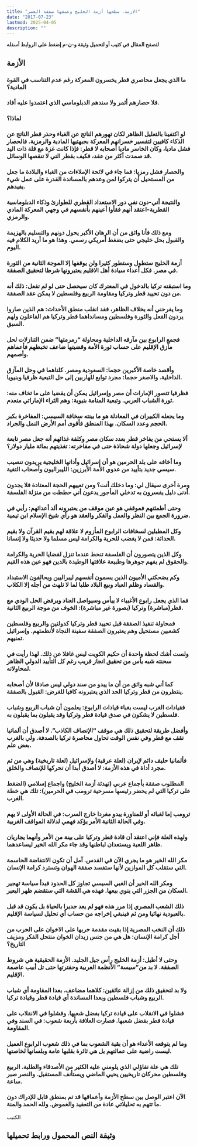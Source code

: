 ```yaml
---
title: "الازمة، سطحها أزمة الخليج وعمقها صفقة العصر"
date: "2017-07-23"
lastmod: 2025-04-05
description: ""
---
```

**لتصفح المقال في كتيب أو لتحميل وثيقة و-ن-م إضغط على الروابط أسفله**

## **الأزمة**

### ما الذي يجعل محاصري قطر يخسرون المعركة رغم عدم التناسب في القوة المادية؟

### فلا حصارهم أثمر ولا سندهم الدبلوماسي الذي اعتمدوا عليه أفاد.

### لماذا؟

### لو اكتفينا بالتعليل الظاهر لكان تهورهم الناتج عن الغباء وحذر قطر الناتج عن الذكاء كافيين لتفسير خسرانهم المعركة بجبهتيها المادية والرمزية. فالحصار فشل ماديا، وكان الخاسر ماديا أصحابه لا قطر: فإذا كانت غزة مع قلة ذات اليد قد صمدت أكثر من عقد، فكيف بقطر التي لا تنقصها الوسائل.

### والحصار فشل رمزيا: فما جاء في لائحة الإملاءات من الغباء والبلادة ما جعل من المستحيل أن يتركوا لمن وعدهم بالمساندة القدرة على عمل شيء يفيدهم.

### والنتيجة أني-دون نفي دور الاستعداد القطري للطوارئ وذكاء الدبلوماسية القطرية-اعتقد أنهم فقأوا أعينهم بأنفسهم في وجهي المعركة المادي والرمزي.

### ومع ذلك فأنا واثق من أن الرهان الأكبر يحول دونهم والتسليم بالهزيمة والقبول بحل خليجي حتى بضغط أمريكي رسمي. وهذا هو ما أريد الكلام فيه اليوم.

### أزمة الخليج ستطول وستطور كثيرا ولن يوقفها إلا الموجة الثانية من الثورة في مصر. فكل أعداء سيادة أهل الاقليم يعتبرونها شرطا لتحقيق الصفقة.

### وما استبقته تركيا بالدخول في المعترك كان سيحصل حتى لو لم تفعل: ذلك أنه من دون تحييد قطر وتركيا ومقاومة الربيع وفلسطين لا يمكن عقد الصفقة.

### وما يفرحني أنه بخلاف الظاهر، فقد انقلب منطق الأحداث: هم الذين صاروا يردون الفعل والثورة وفلسطين ومسانداهما قطر وتركيا هم الفاعلون ولهم السبق.

### فجمع الرابوع بين مآزقه الداخلية ومحاولة “رمرمتها” ضمن التنازلات لحل مآزق الإقليم على حساب ثورة الأمة وقضيتها ضاعف تخبطهم فأعماهم وأصمهم.

### وأقصد خاصة الأكبرين حجما: السعودية ومصر. كلتاهما في وحل المآزق الداخلية. والاصغر حجما: مجرد توابع للهاربين إلى حل التبعية ظرفيا وبنيويا.

### فظرفيا تتصور الإمارات أن مصر وإسرائيل يمكن أن يقضيا على ما تخاف منه: ثورة الشباب العربي. وتبعية المنامة بنيوية: وهم الثراء الإماراتي منعدم.

### وما يجعله الكبيران في المعادلة هو ما بينته سخافة السيسي: المفاخرة بكبر الحجم وعدد السكان. بهذا المنطق فأقوى أمم الأرض النمل والجراد.

### ألا يستحي من يفاخر قطر بعدد سكان مصر وكلفة غذائهم أنه جعل مصر تابعة لإسرائيل وجعلها دولة شحاذة حتى في مفاخرته: تغذيتهم بمائة مليار دولار؟

### وما أخافه على بلد الحرمين هو أن إسرائيل وأداتها الخليجية يريدون تنصيب سيسي جديد بتأييد من عدوي الأمة الأبرزين: الليبراليون وأصحاب التقية.

### ومرة أخرى سيقال لي: وما دخلك أنت؟ ومن تعييهم الحجة المعتادة فلا يجدون أدنى دليل يفسرون به تدخلي المأجور يدعون أني حططت من منزلة الفلسفة.

### وحتى أطمئنهم فموقفي هو عين موقف من يعتبرونه ألد أعدائهم: رأيي في ضرورة الجمع بين النظر والعمل والفكر والعقد هو رأي شيخ الإسلام ابن تيمية.

### وكل المطبلين لسخافات الرابوع المأزوم لا علاقة لهم بقيم القرآن ولا بقيم الحداثة: فمن لا يغضب للحرية والكرامة ليس مسلما ولا حديثا ولا إنسانا.

### وكل الذين يتصورون أن الفلسفة تنحط عندما تنزل لقضايا الحرية والكرامة والحقوق لم يفهم جوهرها وطبيعة علاقتها الوطيدة بالدين فهو عين هذه القيم.

### وكم يضحكني الأميون الذين يسمون أنفسهم ليبراليين ويحالفون الاستبداد والفساد وظلم العباد وبيع البلاد طلبا لما لا تلهث من أجله إلا الكلاب.

### فما الذي يجعل رابوع الأغبياء لا ييأس وسيواصل العناد ويرفض الحل الودي مع قطر(مباشرة) وتركيا (بصورة غير مباشرة): الخوف من موجة الربيع الثانية.

### فمحاولة تنفيذ الصفقة قبل تحييد قطر وتركيا كدولتين والربيع وفلسطين كشعبين مستحيل وهم يعتبرون الصفقة سفينة النجاة لأنظمتهم. وإسرائيل تمنيهم.

### ولست أشك لحظة واحدة أن حكيم الكويت ليس غافلا عن ذلك. لهذا رأيت في سحنته شبه يأس من تحقيق انجاز قريب رغم كل التأييد الدولي الظاهر لمحاولاته.

### كما أني شبه واثق من أن ما يبدو من سند دولي ليس صادقا لأن أصحابه ينتظرون من قطر وتركيا الحد الذي يعتبرونه كافيا للغرض: القبول بالصفقة.

### فقيادات الغرب ليست بغباء قيادات الرابوع: يعلمون أن شباب الربيع وشباب فلسطين لا يشكون في صدق قيادة قطر وتركيا وقد يقبلون بما يقبلون به.

### وأفضل طريقة لتحقيق ذلك هي موقف “الإنصاف الكاذب”. لا أصدق أن ألمانيا تقف مع قطر وفي نفس الوقت تحاول محاصرة تركيا بالصدفة. ولي بالغرب بعض علم.

### فألمانيا حليف دائم لإيران (لعلة عرقية) ولإسرائيل (لعلة تاريخية) وهي من ثم مجرد أداة في هذه الأزمة: لا أصدق أبدا أن تحركها للإنصاف والخلق.

### المطلوب صفقة بأجماع عربي (تهدئة أزمة الخليج) واجماع إسلامي (الضغط على تركيا التي لم يحضر رئيسها مسرحية ترومب في الحرمين): تلك هي خطة الغرب.

### ترومب إما لغبائه أو للمناورة يبدو مغردا خارج السرب: في الحالة الأولى لا يهم وفي الحالة الثانية الأمر يؤكد فهمي لدلالة المواقف الغربية.

### ولهذه العلة فإني اعتقد أن قادة قطر وتركيا على بينة من الأمر وأنهما يجاريان ظاهر اللعبة ويستعدان لباطنها وقد جاء مكر الله الخير ليساعدهما.

### مكر الله الخير هو ما يجري الآن في القدس. آمل أن تكون الانتفاضة الحاسمة التي ستقلب كل الموازين لأنها ستفسد صفقة الهوان وتسترد كرامة الإنسان.

### ومكر الله الخير أن الغبي السيسي تجاوز كل الحدود فبدأ سياسة تهجير السكان من الجزر التي ينوي بيعها. فهذه هي القشة التي ستقضم ظهر البعير.

### ذلك الشعب المصري إذا مرر هذه فهو لم يعد جديرا بالحياة بل يكون قد قبل بالعبودية نهائيا ومن ثم فينبغي إخراجه من حساب أي تحليل لسياسة الإقليم.

### ذلك أن النخب المصرية إذا بقيت مقدمة حربها على الاخوان على الحرب من أجل كرامة الإنسان: هل هي من جنس زيدان الخوان منتحل الفكر ومزيف التاريخ؟

### وحتى لا أطيل: أزمة الخليج رأس جيل الجليد. الأزمة الحقيقية هي شروط الصفقة. لا بد من”سيسة” الأنظمة العربية وحفترتها حتى تل أبيب عاصمة الإقليم.

### ولا بد لتحقيق ذلك من إزالة عائقين: كلاهما مضاعف. بعدا المقاومة أي شباب الربيع وشباب فلسطين وبعدا المساندة أي قيادة قطر وقيادة تركيا.

### فشلوا في الانقلاب على قيادة تركيا بفضل شعبها. وفشلوا في الانقلاب على قيادة قطر بفضل شعبها. فصارت العلاقة بأربعة شعوب: في السند وفي المقاومة.

### وما لم يتوقعه الأعداء هو أن بقية الشعوب بما في ذلك شعوب الرابوع العميل ليست راضية على عمالتهم بل هي ثائرة بقلبها عامة وبلسانها لخاصتها.

### تلك هي علة تفاؤلي الذي يلومني عليه الكثير من الأصدقاء والطلبة. الربيع وفلسطين محركان تاريخيين يحيي الماضي ويستأنف المستقبل. والنصر صبر ساعة.

### الآن اعتبر الوصل بين سطح الأزمة وأعماقها قد تم بمنطق قابل للإدراك دون ما تتهم به تحليلاتي عادة من التعقيد والغموض. ولله الحمد والمنة.

الكتيب

## وثيقة النص المحمول ورابط تحميلها

###
